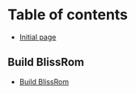 # Table of contents

* [Initial page](README.md)

## Build BlissRom

* [Build BlissRom](build-blissrom/build-guide.md)


